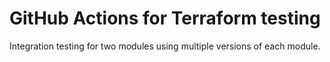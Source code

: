 # GitHub Actions for Terraform testing

Integration testing for two modules using multiple versions of each module.